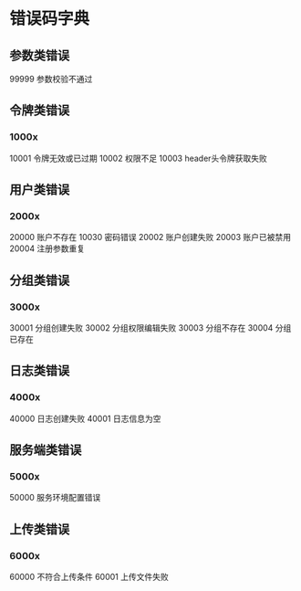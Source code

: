 # 错误码字典

## 参数类错误
99999 参数校验不通过

## 令牌类错误
### 1000x
10001 令牌无效或已过期
10002 权限不足
10003 header头令牌获取失败

## 用户类错误
### 2000x
20000 账户不存在
10030 密码错误
20002 账户创建失败
20003 账户已被禁用
20004 注册参数重复

## 分组类错误
### 3000x
30001 分组创建失败
30002 分组权限编辑失败
30003 分组不存在
30004 分组已存在

## 日志类错误
### 4000x
40000 日志创建失败
40001 日志信息为空

## 服务端类错误
### 5000x
50000 服务环境配置错误

## 上传类错误
### 6000x
60000 不符合上传条件
60001 上传文件失败
